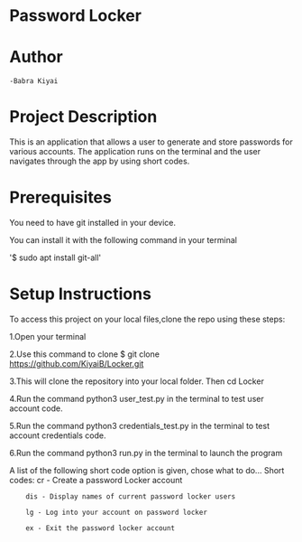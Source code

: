 # Password Locker
     
# Author
    -Babra Kiyai

# Project Description
This is an application that allows a user to generate and store passwords for various accounts. The application runs on the terminal and the user navigates through the app by using short codes.

# Prerequisites
You need to have git installed in your device.

You can install it with the following command in your terminal
   
  '$ sudo apt install git-all'

# Setup Instructions
To access this project on your local files,clone the repo using these steps:

1.Open your terminal

2.Use this command to clone $ git clone https://github.com/KiyaiB/Locker.git

3.This will clone the repository into your local folder. Then cd Locker

4.Run the command python3 user_test.py in the terminal to test user account code.

5.Run the command python3 credentials_test.py in the terminal to test account credentials code.

6.Run the command python3 run.py in the terminal to launch the program

A list of the following short code option is given, chose what to do...
     Short codes:
        cr - Create a password Locker account 

        dis - Display names of current password locker users 

        lg - Log into your account on password locker 

        ex - Exit the password locker account


